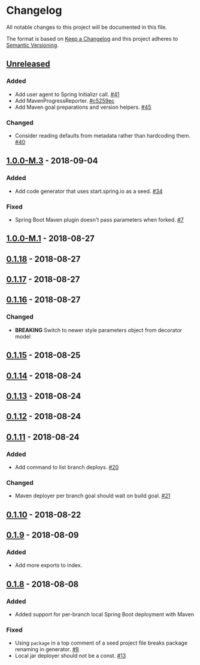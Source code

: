 # Changelog

All notable changes to this project will be documented in this file.

The format is based on [Keep a Changelog](http://keepachangelog.com/)
and this project adheres to [Semantic Versioning](http://semver.org/).

## [Unreleased](https://github.com/atomist/sdm-pack-spring/compare/1.0.0-M.3...HEAD)

### Added

-   Add user agent to Spring Initializr call. [#41](https://github.com/atomist/sdm-pack-spring/issues/41)
-   Add MavenProgressReporter. [#c5259ec](https://github.com/atomist/sdm-pack-spring/commit/c5259ecca2dbae3c1c30be66c8ac0e2cb84db5d4)
-   Add Maven goal preparations and version helpers. [#45](https://github.com/atomist/sdm-pack-spring/issues/45)

### Changed

-   Consider reading defaults from metadata rather than hardcoding them. [#40](https://github.com/atomist/sdm-pack-spring/issues/40)

## [1.0.0-M.3](https://github.com/atomist/sdm-pack-spring/compare/1.0.0-M.1...1.0.0-M.3) - 2018-09-04

### Added

-   Add code generator that uses start.spring.io as a seed. [#34](https://github.com/atomist/sdm-pack-spring/issues/34)

### Fixed

-   Spring Boot Maven plugin doesn't pass parameters when forked. [#7](https://github.com/atomist/sdm-pack-spring/issues/7)

## [1.0.0-M.1](https://github.com/atomist/sdm-pack-spring/compare/0.1.18...1.0.0-M.1) - 2018-08-27

## [0.1.18](https://github.com/atomist/sdm-pack-spring/compare/0.1.17...0.1.18) - 2018-08-27

## [0.1.17](https://github.com/atomist/sdm-pack-spring/compare/0.1.16...0.1.17) - 2018-08-27

## [0.1.16](https://github.com/atomist/sdm-pack-spring/compare/0.1.15...0.1.16) - 2018-08-27

### Changed

-   **BREAKING** Switch to newer style parameters object from decorator model

## [0.1.15](https://github.com/atomist/sdm-pack-spring/compare/0.1.14...0.1.15) - 2018-08-25

## [0.1.14](https://github.com/atomist/sdm-pack-spring/compare/0.1.13...0.1.14) - 2018-08-24

## [0.1.13](https://github.com/atomist/sdm-pack-spring/compare/0.1.12...0.1.13) - 2018-08-24

## [0.1.12](https://github.com/atomist/sdm-pack-spring/compare/0.1.11...0.1.12) - 2018-08-24

## [0.1.11](https://github.com/atomist/sdm-pack-spring/compare/0.1.10...0.1.11) - 2018-08-24

### Added

-   Add command to list branch deploys. [#20](https://github.com/atomist/sdm-pack-spring/issues/20)

### Changed

-   Maven deployer per branch goal should wait on build goal. [#21](https://github.com/atomist/sdm-pack-spring/issues/21)

## [0.1.10](https://github.com/atomist/sdm-pack-spring/compare/0.1.9...0.1.10) - 2018-08-22

## [0.1.9](https://github.com/atomist/sdm-pack-spring/compare/0.1.8...0.1.9) - 2018-08-09

### Added

-   Add more exports to index.

## [0.1.8](https://github.com/atomist/sdm-pack-spring/tree/0.1.8) - 2018-08-08

### Added

-   Added support for per-branch local Spring Boot deployment with Maven

### Fixed

-   Using `package` in a top comment of a seed project file breaks package renaming in generator. [#8](https://github.com/atomist/sdm-pack-spring/issues/8)
-   Local jar deployer should not be a const. [#13](https://github.com/atomist/sdm-pack-spring/issues/13)
